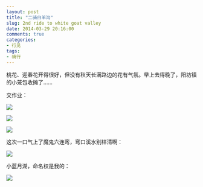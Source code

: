 ```yaml
---
layout: post
title: "二骑白羊沟"
slug: 2nd ride to white goat valley
date: 2014-03-29 20:16:00
comments: true
categories:
- 行见
tags:
- 骑行
---
```


桃花、迎春花开得很好，但没有秋天长满路边的花有气氛。早上去得晚了，阳坊镇的小笼包收摊了……

交作业：

![](http://pic.yupoo.com/leninlee/DDU0q8d7/medish.jpg)

![](http://pic.yupoo.com/leninlee/DDU0sey9/medish.jpg)

![](http://pic.yupoo.com/leninlee/DDU0s9ak/medish.jpg)

这次一口气上了魔鬼六连弯，弯口溪水别样清啊：

![](http://pic.yupoo.com/leninlee/DDU0s3cm/medish.jpg)

小蓝月湖，命名权是我的：

![](http://pic.yupoo.com/leninlee/DDU2DREG/medish.jpg)
